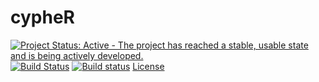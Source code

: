 # cypheR
[![Project Status: Active - The project has reached a stable, usable state and is being actively developed.](http://www.repostatus.org/badges/latest/active.svg)](http://www.repostatus.org/#active) [![Build Status](https://travis-ci.org/wilsontom/cypheR.svg?branch=master)](https://travis-ci.org/wilsontom/cypheR) [![Build status](https://ci.appveyor.com/api/projects/status/xvsckjsmx8rd3ja2/branch/master?svg=true)](https://ci.appveyor.com/project/wilsontom/cypher/branch/master) [License](https://img.shields.io/badge/license-GNU%20GPL%20v3.0-blue.svg "GNU GPL v3.0")
